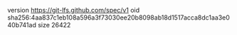version https://git-lfs.github.com/spec/v1
oid sha256:4aa837c1eb108a596a3f73030ee20b8098ab18d1517acca8dc1aa3e040b741ad
size 26422
